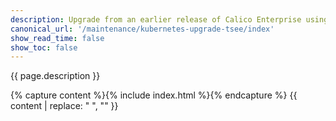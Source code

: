 ```yaml
---
description: Upgrade from an earlier release of Calico Enterprise using Kubernetes.
canonical_url: '/maintenance/kubernetes-upgrade-tsee/index'
show_read_time: false
show_toc: false
---
```


{{ page.description }}

{% capture content %}{% include index.html %}{% endcapture %}
{{ content | replace: "    ", "" }}
